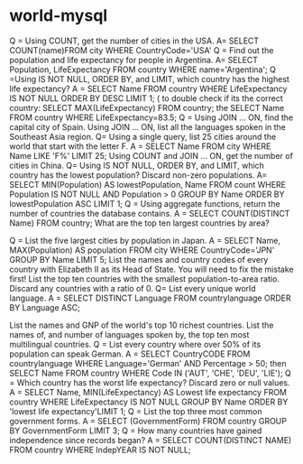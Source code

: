 # world-mysql
Q = Using COUNT, get the number of cities in the USA.
A= SELECT COUNT(name)FROM city WHERE CountryCode='USA'
Q = Find out the population and life expectancy for people in Argentina.
A= SELECT Population, LifeExpectancy FROM country WHERE name='Argentina';
Q =Using IS NOT NULL, ORDER BY, and LIMIT, which country has the highest life expectancy?
A = SELECT Name FROM country WHERE LifeExpectancy IS NOT NULL ORDER BY DESC LIMIT 1; ( to double check if its the correct country:  SELECT MAX(LifeExpectancy) FROM country; the SELECT Name FROM country WHERE LifeExpectancy=83.5;
Q = Using JOIN ... ON, find the capital city of Spain.
Using JOIN ... ON, list all the languages spoken in the Southeast Asia region.
Q= Using a single query, list 25 cities around the world that start with the letter F.
A =  SELECT Name FROM city WHERE Name LIKE 'F%' LIMIT 25;
Using COUNT and JOIN ... ON, get the number of cities in China.
Q= Using IS NOT NULL, ORDER BY, and LIMIT, which country has the lowest population? Discard non-zero populations.
A= SELECT MIN(Population) AS lowestPopulation, Name  FROM count WHERE Population IS NOT NULL AND Population > 0 GROUP BY Name ORDER BY lowestPopulation ASC LIMIT 1;
Q = Using aggregate functions, return the number of countries the database contains.
A = SELECT COUNT(DISTINCT Name) FROM country;
What are the top ten largest countries by area?

Q = List the five largest cities by population in Japan.
A = SELECT Name, MAX(Population) AS population FROM city WHERE CountryCode='JPN' GROUP BY Name LIMIT 5;
List the names and country codes of every country with Elizabeth II as its Head of State. You will need to fix the mistake first!
List the top ten countries with the smallest population-to-area ratio. Discard any countries with a ratio of 0.
Q= List every unique world language.
A =  SELECT DISTINCT Language FROM countrylanguage ORDER BY Language ASC;

List the names and GNP of the world's top 10 richest countries.
List the names of, and number of languages spoken by, the top ten most multilingual countries.
Q = List every country where over 50% of its population can speak German.
A = SELECT CountryCODE FROM countrylanguage WHERE Language='German' AND Percentage > 50; then SELECT Name FROM country WHERE Code IN ('AUT', 'CHE', 'DEU', 'LIE');
Q = Which country has the worst life expectancy? Discard zero or null values.
A = SELECT Name, MIN(LifeExpectancy) AS Lowest life expectancy FROM country WHERE LifeExpectancy IS NOT NULL GROUP BY Name ORDER BY 'lowest life expectancy'LIMIT 1;
 Q = List the top three most common government forms.
 A =  SELECT (GovernmentForm) FROM country GROUP BY GovernmentForm LIMIT 3;
Q = How many countries have gained independence since records began?
A =  SELECT COUNT(DISTINCT NAME) FROM country WHERE IndepYEAR IS NOT NULL;

